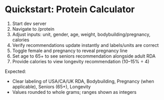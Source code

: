 # Quickstart: Protein Calculator

1. Start dev server
2. Navigate to /protein
3. Adjust inputs: unit, gender, age, weight, bodybuilding/pregnancy, calories
4. Verify recommendations update instantly and labels/units are correct
5. Toggle female and pregnancy to reveal pregnancy line
6. Set age to 65+ to see seniors recommendation alongside adult RDA
7. Provide calories to view longevity recommendation (10–15% ÷ 4)

Expected:

- Clear labeling of USA/CA/UK RDA, Bodybuilding, Pregnancy (when applicable), Seniors (65+), Longevity
- Values rounded to whole grams; ranges shown as integers
